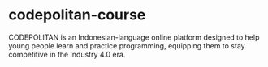 # codepolitan-course
CODEPOLITAN is an Indonesian-language online platform designed to help young people learn and practice programming, equipping them to stay competitive in the Industry 4.0 era.
